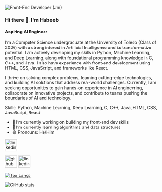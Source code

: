 ![Front-End Developer (Jnr)](https://media.licdn.com/dms/image/v2/D5616AQFES9k1Hqg_uQ/profile-displaybackgroundimage-shrink_350_1400/profile-displaybackgroundimage-shrink_350_1400/0/1725587152130?e=1738800000&v=beta&t=YOdVDD8CarfWe5IfdY7TsZOqsfWKuvcR7UO2kbaBdoA)

### Hi there 👋, I'm Habeeb
#### Aspiring AI Engineer

I’m a Computer Science undergraduate at the University of Toledo (Class of 2026) with a strong interest in Artificial Intelligence and its transformative potential. I am actively developing my skills in Python, Machine Learning, and Deep Learning, along with foundational programming knowledge in C, C++, and Java. I also have experience with front-end development using HTML, CSS, JavaScript, and frameworks like React.

I thrive on solving complex problems, learning cutting-edge technologies, and building AI solutions that address real-world challenges. Currently, I am seeking opportunities to gain hands-on experience in AI engineering, collaborate on innovative projects, and contribute to teams pushing the boundaries of AI and technology.

Skills: Python, Machine Learning, Deep Learning, C, C++, Java, HTML, CSS, JavaScript, React

- 🔭 I’m currently working on building my front-end dev skills 
- 🌱 I’m currently learning algorithms and data structures 
- 😄 Pronouns: He/Him 


[<img src='https://cdn.jsdelivr.net/npm/simple-icons@3.0.1/icons/linkedin.svg' alt='linkedin' height='40'>](https://www.linkedin.com/in/https://www.linkedin.com/in/habeeb-sowemimo-22a2501aa//)  

[<img src='https://cdn.jsdelivr.net/npm/simple-icons@3.0.1/icons/github.svg' alt='github' height='40'>](https://github.com/aybheeb)  [<img src='https://cdn.jsdelivr.net/npm/simple-icons@3.0.1/icons/linkedin.svg' alt='linkedin' height='40'>](https://www.linkedin.com/in/https://www.linkedin.com/in/habeeb-sowemimo-22a2501aa//)  

[![Top Langs](https://github-readme-stats.vercel.app/api/top-langs/?username=aybheeb)](https://github.com/anuraghazra/github-readme-stats)

![GitHub stats](https://github-readme-stats.vercel.app/api?username=aybheeb&show_icons=true)  

